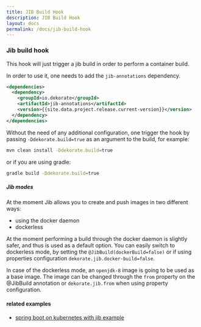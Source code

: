 ```yaml
---
title: JIB Build Hook
description: JIB Build Hook
layout: docs
permalink: /docs/jib-build-hook
---
```


### Jib build hook
This hook will just trigger a jib build in order to perform a container build.

In order to use it, one needs to add the `jib-annotations` dependency.

```xml
<dependencies>
  <dependency>
    <groupId>io.dekorate</groupId>
    <artifactId>jib-annotations</artifactId>
    <version>{{site.data.project.release.current-version}}</version>
  </dependency>
</dependencies>
```

Without the need of any additional configuration, one trigger the hook by passing `-Ddekorate.build=true`  as an argument to the build, for example:

```bash
mvn clean install -Ddekorate.build=true
```
or if you are using gradle:
```bash
gradle build -Ddekorate.build=true
``` 

##### Jib modes

At the moment Jib allows you to create and push images in two different ways:

- using the docker daemon
- dockerless

At the moment performing a build through the docker daemon is slightly safer, and thus is used as a default option.
You can easily switch to dockerless mode, by setting the `@JibBuild(dockerBuild=false)` or if using properties configuration `dekorate.jib.docker-build=false`.

In case of the dockerless mode, an `openjdk-8` image is going to be used as a base image. The image can be changed through the `from` property on the @JibBuild annotation or `dekorate.jib.from` when using property configuration.

#### related examples
- [spring boot on kubernetes with jib example](https://github.com/dekorateio/dekorate/tree/main/examples/spring-boot-on-kubernetes-with-jib-example)
